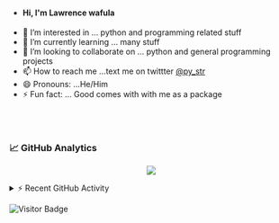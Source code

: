 - #### Hi, I'm **Lawrence wafula** 
- 👀 I’m interested in ... python and programming related stuff
- 🌱 I’m currently learning ... many stuff
- 💞️ I’m looking to collaborate on ... python and general programming projects
- 📫 How to reach me ...text me on twittter [@py_str](https://x.com/py_str)
- 😄 Pronouns: ...He/Him
- ⚡ Fun fact: ... Good comes with with me as a package
##
  <!--Graph
![Trent130's github activity graph](https://github-readme-activity-graph.vercel.app/graph?username=trent130&bg_color=0d1117&color=ffffff&line=00b3ff&point=f9fafa&area=true&hide_border=true)
![Astro](https://img.shields.io/badge/-Astro-black?logo=Astro&style=social)&nbsp;&nbsp;
-->

<!--Skill And More Information
<div align="center">
  <img width="45%" height="195px" src="https://github-readme-stats.vercel.app/api?username=trent130&show_icons=true&count_private=true&hide_border=true&title_color=00b3ff&icon_color=00b4ff&text_color=c9d1d9&bg_color=0d1117" alt="" /> 
  <img width="45%" height="195px" src="https://github-readme-stats.vercel.app/api/top-langs/?username=trent130&layout=compact&hide_border=true&title_color=00b3ff&text_color=00b4ff&bg_color=0d1117" />
  
</div>
--> 

<br>

### 📈 GitHub Analytics
<p align="center">
<img src="https://nirzak-streak-stats.vercel.app?user=trent130&theme=dark&hide_border=true">
</p>

<details>
  <summary>⚡ Recent GitHub Activity</summary>
  <br/>
   <a href="https://github.com/trent130"><img alt="Ashioya's Activity Graph" src="https://github-readme-activity-graph.vercel.app/graph?username=trent130&custom_title=Contribution%20Graph&theme=tokyo-night&area=true&hide_border=true" /></a>
  <br/>
</details>




![Visitor Badge](https://visitor-badge.laobi.icu/badge?page_id=trent130.trent130)

